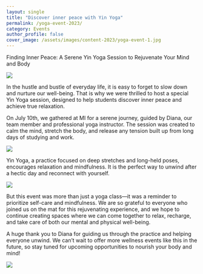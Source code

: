 ```yaml
---
layout: single
title: "Discover inner peace with Yin Yoga"
permalink: /yoga-event-2023/
category: Events
author_profile: false
cover_image: /assets/images/content-2023/yoga-event-1.jpg
---
```


Finding Inner Peace: A Serene Yin Yoga Session to Rejuvenate Your Mind and Body

![](/assets/images/content-2023/yoga-event-1.jpg)

In the hustle and bustle of everyday life, it is easy to forget to slow down and nurture our well-being. That is why we were thrilled to host a special Yin Yoga session, designed to help students discover inner peace and achieve true relaxation.

On July 10th, we gathered at MI for a serene journey, guided by Diana, our team member and professional yoga instructor. The session was created to calm the mind, stretch the body, and release any tension built up from long days of studying and work.

![](/assets/images/content-2023/yoga-event-2.jpg)

Yin Yoga, a practice focused on deep stretches and long-held poses, encourages relaxation and mindfulness. It is the perfect way to unwind after a hectic day and reconnect with yourself.

![](/assets/images/content-2023/yoga-event-3.jpg)

But this event was more than just a yoga class—it was a reminder to prioritize self-care and mindfulness. We are so grateful to everyone who joined us on the mat for this rejuvenating experience, and we hope to continue creating spaces where we can come together to relax, recharge, and take care of both our mental and physical well-being.

A huge thank you to Diana for guiding us through the practice and helping everyone unwind. We can’t wait to offer more wellness events like this in the future, so stay tuned for upcoming opportunities to nourish your body and mind!

![](/assets/images/content-2023/yoga-event-4.jpg)